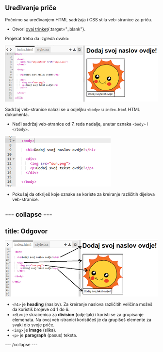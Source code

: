 ## Uređivanje priče

Počnimo sa uređivanjem HTML sadržaja i CSS stila veb-stranice za priču.

+ Otvori [ovaj trinket](http://jumpto.cc/web-story){:target="_blank"}.

Projekat treba da izgleda ovako:

![screenshot](images/story-starter.png)

Sadržaj veb-stranice nalazi se u odjeljku `<body>` u `index.html` HTML dokumenta.

+ Nađi sadržaj veb-stranice od 7. reda nadalje, unutar oznaka `<body>` i `</body>`.

![screenshot](images/story-html.png)

+ Pokušaj da otkriješ koje oznake se koriste za kreiranje različitih dijelova veb-stranice.

## \--- collapse \---

## title: Odgovor

![screenshot](images/story-elements.png)

+ `<h1>` je **heading** (naslov). Za kreiranje naslova različitih veličina možeš da koristiš brojeve od 1 do 6.
+ `<div>` je skraćenica za **division** (odjeljak) i koristi se za grupisanje elemenata. Na ovoj veb-stranici koristićeš je da grupišeš elemente za svaki dio svoje priče.
+ `<img>` je **image** (slika).
+ `<p>` je **paragraph** (pasus) teksta.

\--- /collapse \---